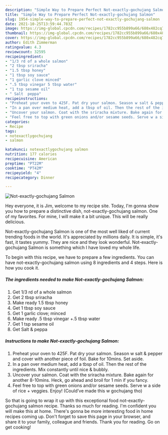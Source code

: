 ```yaml
---
description: "Simple Way to Prepare Perfect Not-exactly-gochujang Salmon"
title: "Simple Way to Prepare Perfect Not-exactly-gochujang Salmon"
slug: 1954-simple-way-to-prepare-perfect-not-exactly-gochujang-salmon
date: 2021-10-25T13:59:44.783Z
image: https://img-global.cpcdn.com/recipes/1782cc955b899a66/680x482cq70/not-exactly-gochujang-salmon-recipe-main-photo.jpg
thumbnail: https://img-global.cpcdn.com/recipes/1782cc955b899a66/680x482cq70/not-exactly-gochujang-salmon-recipe-main-photo.jpg
cover: https://img-global.cpcdn.com/recipes/1782cc955b899a66/680x482cq70/not-exactly-gochujang-salmon-recipe-main-photo.jpg
author: Edith Zimmerman
ratingvalue: 4.3
reviewcount: 32595
recipeingredient:
- "1/3 rd of a whole salmon"
- "2 tbsp sriracha"
- "1.5 tbsp honey"
- "1 tbsp soy sauce"
- "1 garlic clove minced"
- ".5 tbsp vinegar 5 tbsp water"
- "1 tsp sesame oil"
- " Salt  peppa"
recipeinstructions:
- "Preheat your oven to 425F. Pat dry your salmon. Season w salt & pepper and cover with another piece of foil. Bake for 10mins. Set aside."
- "In a pan over medium heat, add a tbsp of oil. Then the rest of the ingredients. Mix constantly until nice & bubbly."
- "Uncover your salmon. Coat with the sriracha mixture. Bake again for another 8-10mins. Heck, go ahead and broil for 1 min if you fancy."
- "Feel free to top with green onions and/or sesame seeds. Serve w a side of rice + veggies. Enjoy! (Could’ve made this w gochujang tho)"
categories:
- Recipe
tags:
- notexactlygochujang
- salmon

katakunci: notexactlygochujang salmon 
nutrition: 177 calories
recipecuisine: American
preptime: "PT22M"
cooktime: "PT42M"
recipeyield: "4"
recipecategory: Dinner

---
```



![Not-exactly-gochujang Salmon](https://img-global.cpcdn.com/recipes/1782cc955b899a66/680x482cq70/not-exactly-gochujang-salmon-recipe-main-photo.jpg)

Hey everyone, it is Jim, welcome to my recipe site. Today, I'm gonna show you how to prepare a distinctive dish, not-exactly-gochujang salmon. One of my favorites. For mine, I will make it a bit unique. This will be really delicious.



Not-exactly-gochujang Salmon is one of the most well liked of current trending foods in the world. It's appreciated by millions daily. It is simple, it's fast, it tastes yummy. They are nice and they look wonderful. Not-exactly-gochujang Salmon is something which I have loved my whole life.


To begin with this recipe, we have to prepare a few ingredients. You can have not-exactly-gochujang salmon using 8 ingredients and 4 steps. Here is how you cook it.

<!--inarticleads1-->

##### The ingredients needed to make Not-exactly-gochujang Salmon:

1. Get 1/3 rd of a whole salmon
1. Get 2 tbsp sriracha
1. Make ready 1.5 tbsp honey
1. Get 1 tbsp soy sauce
1. Get 1 garlic clove; minced
1. Make ready .5 tbsp vinegar +.5 tbsp water
1. Get 1 tsp sesame oil
1. Get  Salt & peppa




<!--inarticleads2-->

##### Instructions to make Not-exactly-gochujang Salmon:

1. Preheat your oven to 425F. Pat dry your salmon. Season w salt & pepper and cover with another piece of foil. Bake for 10mins. Set aside.
1. In a pan over medium heat, add a tbsp of oil. Then the rest of the ingredients. Mix constantly until nice & bubbly.
1. Uncover your salmon. Coat with the sriracha mixture. Bake again for another 8-10mins. Heck, go ahead and broil for 1 min if you fancy.
1. Feel free to top with green onions and/or sesame seeds. Serve w a side of rice + veggies. Enjoy! (Could’ve made this w gochujang tho)




So that is going to wrap it up with this exceptional food not-exactly-gochujang salmon recipe. Thanks so much for reading. I'm confident you will make this at home. There's gonna be more interesting food in home recipes coming up. Don't forget to save this page in your browser, and share it to your family, colleague and friends. Thank you for reading. Go on get cooking!
